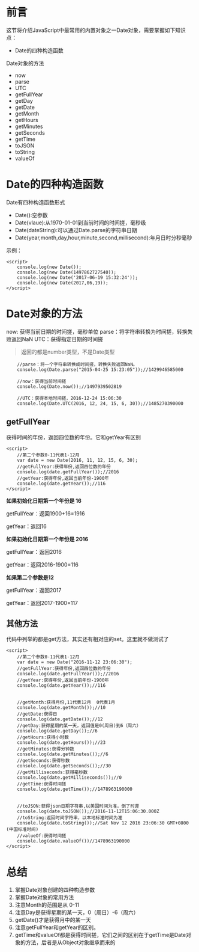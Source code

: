 # 前言

这节将介绍JavaScript中最常用的内置对象之一Date对象，需要掌握如下知识点：

* Date的四种构造函数

Date对象的方法

* now
* parse
* UTC
* getFullYear
* getDay
* getDate
* getMonth
* getHours
* getMinutes
* getSeconds
* getTime
* toJSON
* toString
* valueOf


# Date的四种构造函数

Date有四种构造函数形式

- Date():空参数
- Date(vlaue):从1970-01-01到当前时间的时间搓，毫秒级
- Date(dateString):可以通过Date.parse的字符串日期
- Date(year,month,day,hour,minute,second,millisecond):年月日时分秒毫秒

示例：

    <script>
        console.log(new Date());
        console.log(new Date(1497862727540));
        console.log(new Date('2017-06-19 15:32:24'));
        console.log(new Date(2017,06,19));
    </script>

# Date对象的方法

now: 获得当前日期的时间搓，毫秒单位
parse：将字符串转换为时间搓，转换失败返回NaN
UTC：获得指定日期的时间搓

> 返回的都是number类型，不是Date类型

        //parse：将一个字符串转换成时间搓，转换失败返回NaN。
        console.log(Date.parse("2015-04-25 15:23:05"));//1429946585000

        //now：获得当前时间搓
        console.log(Date.now());//1497939502819

        //UTC：获得本地时间搓，2016-12-24 15:06:30
        console.log(Date.UTC(2016, 12, 24, 15, 6, 30));//1485270390000

## getFullYear

获得时间的年份，返回四位数的年份。它和getYear有区别

    <script>
        //第二个参数0-11代表1-12月
        var date = new Date(2016, 11, 12, 15, 6, 30);
        //getFullYear:获得年份,返回四位数的年份
        console.log(date.getFullYear());//2016
        //getYear:获得年份,返回当前年份-1900年
        console.log(date.getYear());//116
    </script>

**如果初始化日期第一个年份是 16**  

getFullYear：返回1900+16=1916

getYear：返回16

**如果初始化日期第一个年份是 2016**


getFullYear：返回2016

getYear：返回2016-1900=116

**如果第二个参数是12**

getFullYear：返回2017

getYear：返回2017-1900=117

## 其他方法

代码中列举的都是get方法，其实还有相对应的set。这里就不做测试了

    <script>
        //第二个参数0-11代表1-12月
        var date = new Date("2016-11-12 23:06:30");
        //getFullYear:获得年份,返回四位数的年份
        console.log(date.getFullYear());//2016
        //getYear:获得年份,返回当前年份-1900年
        console.log(date.getYear());//116


        //getMonth:获得月份,11代表12月  0代表1月
        console.log(date.getMonth());//10
        //getDate:获得日
        console.log(date.getDate());//12
        //getDay:获得星期的某一天，返回值是0(周日)到6（周六）
        console.log(date.getDay());//6
        //getHours:获得小时数
        console.log(date.getHours());//23
        //getMinutes:获得分钟数
        console.log(date.getMinutes());//6
        //getSeconds:获得秒数
        console.log(date.getSeconds());//30
        //getMilliseconds:获得毫秒数
        console.log(date.getMilliseconds());//0
        //getTime:获得时间搓
        console.log(date.getTime());//1478963190000


        //toJSON:获得json日期字符串,以美国时间为准，倒了时差
        console.log(date.toJSON());//2016-11-12T15:06:30.000Z
        //toString:返回时间字符串，以本地标准时间为准
        console.log(date.toString());//Sat Nov 12 2016 23:06:30 GMT+0800 (中国标准时间)
        //valueOf:获得时间搓
        console.log(date.valueOf())//1478963190000
    </script>

# 总结

1. 掌握Date对象创建的四种构造参数
2. 掌握Date对象的常用方法
3. 注意Month的范围是从 0-11
4. 注意Day是获得星期的某一天，0（周日）-6（周六）
5. getDate()才是获得月中的某一天
6. 注意getFullYear和getYear的区别。
7. getTime和valueOf都是获得时间搓，它们之间的区别在于getTime是Date对象的方法，后者是从Object对象继承而来的